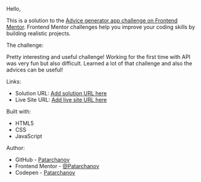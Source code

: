Hello,

This is a solution to the [Advice generator app challenge on Frontend Mentor](https://www.frontendmentor.io/challenges/advice-generator-app-QdUG-13db). Frontend Mentor challenges help you improve your coding skills by building realistic projects.

The challenge:

Pretty interesting and useful challenge!
Working for the first time with API was very fun but also difficult.
Learned a lot of that challenge and also the advices can be useful!


Links:

- Solution URL: [Add solution URL here](https://your-solution-url.com)
- Live Site URL: [Add live site URL here](https://your-live-site-url.com)

Built with:

- HTML5
- CSS
- JavaScript

Author:

- GitHub - [Patarchanov](https://github.com/Patarchanov)
- Frontend Mentor - [@Patarchanov](https://www.frontendmentor.io/profile/Patarchanov)
- Codepen - [Patarchanov](https://codepen.io/Patarchanov)

